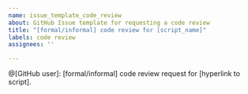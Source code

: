 ```yaml
---
name: issue_template_code_review
about: GitHub Issue template for requesting a code review
title: "[formal/informal] code review for [script_name]"
labels: code review
assignees: ''

---
```


@[GitHub user]: [formal/informal] code review request for [hyperlink to script].
